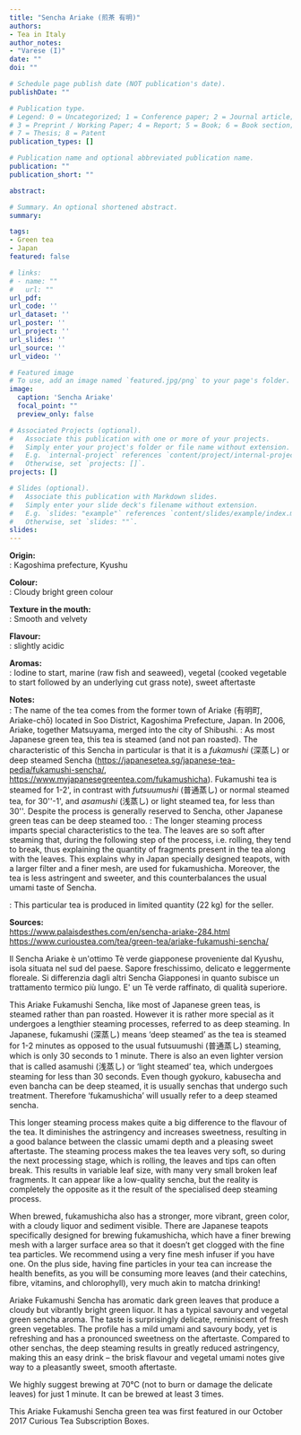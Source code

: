 ```yaml
---
title: "Sencha Ariake (煎茶 有明)"
authors:
- Tea in Italy
author_notes:
- "Varese (I)"
date: ""
doi: ""

# Schedule page publish date (NOT publication's date).
publishDate: ""

# Publication type.
# Legend: 0 = Uncategorized; 1 = Conference paper; 2 = Journal article;
# 3 = Preprint / Working Paper; 4 = Report; 5 = Book; 6 = Book section;
# 7 = Thesis; 8 = Patent
publication_types: []

# Publication name and optional abbreviated publication name.
publication: ""
publication_short: ""

abstract:

# Summary. An optional shortened abstract.
summary:

tags:
- Green tea
- Japan
featured: false

# links:
# - name: ""
#   url: ""
url_pdf:
url_code: ''
url_dataset: ''
url_poster: ''
url_project: ''
url_slides: ''
url_source: ''
url_video: ''

# Featured image
# To use, add an image named `featured.jpg/png` to your page's folder.
image:
  caption: 'Sencha Ariake'
  focal_point: ""
  preview_only: false

# Associated Projects (optional).
#   Associate this publication with one or more of your projects.
#   Simply enter your project's folder or file name without extension.
#   E.g. `internal-project` references `content/project/internal-project/index.md`.
#   Otherwise, set `projects: []`.
projects: []

# Slides (optional).
#   Associate this publication with Markdown slides.
#   Simply enter your slide deck's filename without extension.
#   E.g. `slides: "example"` references `content/slides/example/index.md`.
#   Otherwise, set `slides: ""`.
slides:
---
```


<b>Origin:</b><br />
: Kagoshima prefecture, Kyushu

<b>Colour:</b><br />
: Cloudy bright green colour

<b>Texture in the mouth:</b><br />
: Smooth and velvety

<b>Flavour:</b><br />
: slightly acidic

<b>Aromas:</b><br />
: Iodine to start, marine (raw fish and seaweed), vegetal (cooked vegetable to start followed by an underlying cut grass note), sweet aftertaste

<b>Notes:</b><br />
: The name of the tea comes from the former town of Ariake (有明町, Ariake-chō) located in Soo District, Kagoshima Prefecture, Japan. In 2006, Ariake, together Matsuyama, merged into the city of Shibushi.
: As most Japanese green tea, this tea is steamed (and not pan roasted). The characteristic of this Sencha in particular is that it is a *fukamushi* (深蒸し) or deep steamed Sencha (https://japanesetea.sg/japanese-tea-pedia/fukamushi-sencha/, https://www.myjapanesegreentea.com/fukamushicha). Fukamushi tea is steamed for 1-2', in contrast with *futsuumushi* (普通蒸し) or normal steamed tea, for 30''-1', and *asamushi* (浅蒸し) or light steamed tea, for less than 30''. Despite the process is generally reserved to Sencha, other Japanese green teas can be deep steamed too.
: The longer steaming process imparts special characteristics to the tea. The leaves are so soft after steaming that, during the following step of the process, i.e. rolling, they tend to break, thus explaining the quantity of fragments present in the tea along with the leaves. This explains why in Japan specially designed teapots, with a larger filter and a finer mesh, are used for fukamushicha. Moreover, the tea is less astringent and sweeter, and this counterbalances the usual umami taste of Sencha.

: This particular tea is produced in limited quantity (22 kg) for the seller.

<b>Sources:</b><br />
https://www.palaisdesthes.com/en/sencha-ariake-284.html
https://www.curioustea.com/tea/green-tea/ariake-fukamushi-sencha/


Il Sencha Ariake è un'ottimo Tè verde giapponese proveniente dal Kyushu, isola situata nel sud del paese. Sapore freschissimo, delicato e leggermente floreale. Si differenzia dagli altri Sencha Giapponesi in quanto subisce un trattamento termico più lungo. E' un Tè verde raffinato, di qualità superiore.


This Ariake Fukamushi Sencha, like most of Japanese green teas, is steamed rather than pan roasted. However it is rather more special as it undergoes a lengthier steaming processes, referred to as deep steaming. In Japanese, fukamushi (深蒸し) means ‘deep steamed’ as the tea is steamed for 1-2 minutes as opposed to the usual futsuumushi (普通蒸し) steaming, which is only 30 seconds to 1 minute. There is also an even lighter version that is called asamushi (浅蒸し) or ‘light steamed’ tea, which undergoes steaming for less than 30 seconds. Even though gyokuro, kabusecha and even bancha can be deep steamed, it is usually senchas that undergo such treatment. Therefore ‘fukamushicha’ will usually refer to a deep steamed sencha.

This longer steaming process makes quite a big difference to the flavour of the tea. It diminishes the astringency and increases sweetness, resulting in a good balance between the classic umami depth and a pleasing sweet aftertaste. The steaming process makes the tea leaves very soft, so during the next processing stage, which is rolling, the leaves and tips can often break. This results in variable leaf size, with many very small broken leaf fragments. It can appear like a low-quality sencha, but the reality is completely the opposite as it the result of the specialised deep steaming process.

When brewed, fukamushicha also has a stronger, more vibrant, green color, with a cloudy liquor and sediment visible. There are Japanese teapots specifically designed for brewing fukamushicha, which have a finer brewing mesh with a larger surface area so that it doesn’t get clogged with the fine tea particles. We recommend using a very fine mesh infuser if you have one. On the plus side, having fine particles in your tea can increase the health benefits, as you will be consuming more leaves (and their catechins, fibre, vitamins, and chlorophyll), very much akin to matcha drinking!

Ariake Fukamushi Sencha has aromatic dark green leaves that produce a cloudy but vibrantly bright green liquor. It has a typical savoury and vegetal green sencha aroma. The taste is surprisingly delicate, reminiscent of fresh green vegetables. The profile has a mild umami and savoury body, yet is refreshing and has a pronounced sweetness on the aftertaste. Compared to other senchas, the deep steaming results in greatly reduced astringency, making this an easy drink – the brisk flavour and vegetal umami notes give way to a pleasantly sweet, smooth aftertaste.

We highly suggest brewing at 70°C (not to burn or damage the delicate leaves) for just 1 minute. It can be brewed at least 3 times.

This Ariake Fukamushi Sencha green tea was first featured in our October 2017 Curious Tea Subscription Boxes.
